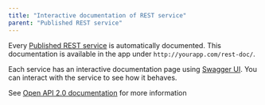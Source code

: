 ```yaml
---
title: "Interactive documentation of REST service"
parent: "Published REST service"
---
```


Every [Published REST service](published-rest-service) is automatically documented. This documentation is available in the app under `http://yourapp.com/rest-doc/`.

Each service has an interactive documentation page using [Swagger UI](https://swagger.io/swagger-ui/). You can interact with the service to see how it behaves.

See [Open API 2.0 documentation](open-api) for more information